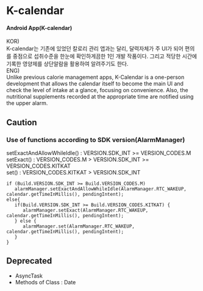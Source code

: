 # K-calendar
#### Android App(K-calendar)    
KOR)  
K-calendar는 기존에 있었던 칼로리 관리 앱과는 달리, 달력자체가 주 UI가 되어 편의를 중점으로  섭취수준을 한눈에 확인하게끔한 1인 개발 작품이다. 그리고 적당한 시간에 기록한 영양제를  상단알람을 활용하여 알려주기도 한다.    
ENG)  
Unlike previous calorie management apps, K-Calendar is a one-person development  that allows the calendar itself to become the main UI and check the level of intake at a glance, focusing on convenience. Also, the nutritional supplements  recorded at the appropriate time are notified using the upper alarm.    
## Caution  
### Use of functions according to SDK version(AlarmManager)  
setExactAndAllowWhileIdle() : VERSION.SDK_INT >= VERSION_CODES.M  
setExact() : VERSION_CODES.M > VERSION.SDK_INT >= VERSION_CODES.KITKAT  
set() : VERSION_CODES.KITKAT > VERSION.SDK_INT    
```
if (Build.VERSION.SDK_INT >= Build.VERSION_CODES.M)
   alarmManager.setExactAndAllowWhileIdle(AlarmManager.RTC_WAKEUP, calendar.getTimeInMillis(), pendingIntent);
else{
   if(Build.VERSION.SDK_INT >= Build.VERSION_CODES.KITKAT) {
      alarmManager.setExact(AlarmManager.RTC_WAKEUP, calendar.getTimeInMillis(), pendingIntent);
   } else {
      alarmManager.set(AlarmManager.RTC_WAKEUP, calendar.getTimeInMillis(), pendingIntent);
   }
}
```
  
## Deprecated
<ul>
   <li>AsyncTask</li>
   <li>Methods of Class : Date</li>
   </ul>


